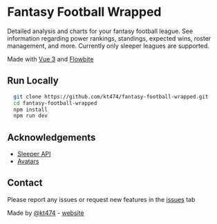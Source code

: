 
# Fantasy Football Wrapped

Detailed analysis and charts for your fantasy football league. See information regarding power rankings, standings, expected wins, roster management, and more. Currently only sleeper leagues are supported. 

Made with [Vue 3](https://vuejs.org/) and [Flowbite](https://flowbite.com/)

## Run Locally


```bash
  git clone https://github.com/kt474/fantasy-football-wrapped.git
  cd fantasy-football-wrapped
  npm install
  npm run dev
```
## Acknowledgements

 - [Sleeper API](https://docs.sleeper.com/)
 - [Avatars](https://getavataaars.com/)



## Contact

Please report any issues or request new features in the [issues](https://github.com/kt474/fantasy-football-wrapped/issues) tab

Made by [@kt474](https://www.github.com/kt474) - [website](https://www.kevintian.me/) 
